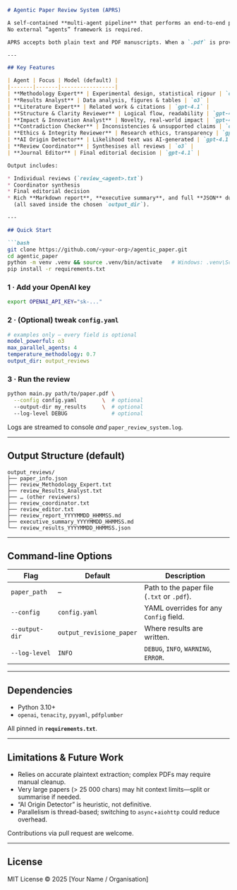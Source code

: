 ````markdown
# Agentic Paper Review System (APRS)

A self-contained **multi-agent pipeline** that performs an end-to-end peer-review of scientific manuscripts by orchestrating several specialised reviewers—each powered directly by the OpenAI Chat Completions API.  
No external “agents” framework is required.

APRS accepts both plain text and PDF manuscripts. When a `.pdf` is provided, the text is automatically extracted using **pdfplumber**.

---

## Key Features

| Agent | Focus | Model (default) |
|-------|-------|-----------------|
| **Methodology Expert** | Experimental design, statistical rigour | `o3` |
| **Results Analyst** | Data analysis, figures & tables | `o3` |
| **Literature Expert** | Related work & citations | `gpt-4.1` |
| **Structure & Clarity Reviewer** | Logical flow, readability | `gpt-4.1-mini` |
| **Impact & Innovation Analyst** | Novelty, real-world impact | `gpt-4.1` |
| **Contradiction Checker** | Inconsistencies & unsupported claims | `o3` |
| **Ethics & Integrity Reviewer** | Research ethics, transparency | `gpt-4.1` |
| **AI Origin Detector** | Likelihood text was AI-generated | `gpt-4.1` |
| **Review Coordinator** | Synthesises all reviews | `o3` |
| **Journal Editor** | Final editorial decision | `gpt-4.1` |

Output includes:

* Individual reviews (`review_<agent>.txt`)
* Coordinator synthesis
* Final editorial decision
* Rich **Markdown report**, **executive summary**, and full **JSON** dump  
  (all saved inside the chosen `output_dir`).

---

## Quick Start

```bash
git clone https://github.com/<your-org>/agentic_paper.git
cd agentic_paper
python -m venv .venv && source .venv/bin/activate   # Windows: .venv\Scripts\activate
pip install -r requirements.txt
````

### 1 · Add your OpenAI key

```bash
export OPENAI_API_KEY="sk-..."
```

### 2 · (Optional) tweak **`config.yaml`**

```yaml
# examples only – every field is optional
model_powerful: o3
max_parallel_agents: 4
temperature_methodology: 0.7
output_dir: output_reviews
```

### 3 · Run the review

```bash
python main.py path/to/paper.pdf \
  --config config.yaml        \  # optional
  --output-dir my_results     \  # optional
  --log-level DEBUG              # optional
```

Logs are streamed to console *and* `paper_review_system.log`.

---

## Output Structure (default)

```
output_reviews/
├── paper_info.json
├── review_Methodology_Expert.txt
├── review_Results_Analyst.txt
├── … (other reviewers)
├── review_coordinator.txt
├── review_editor.txt
├── review_report_YYYYMMDD_HHMMSS.md
├── executive_summary_YYYYMMDD_HHMMSS.md
└── review_results_YYYYMMDD_HHMMSS.json
```

---

## Command-line Options

| Flag           | Default                  | Description                                              |
| -------------- | ------------------------ | -------------------------------------------------------- |
| `paper_path`   | –                        | Path to the paper file (`.txt` or `.pdf`). |
| `--config`     | `config.yaml`            | YAML overrides for any `Config` field.                   |
| `--output-dir` | `output_revisione_paper` | Where results are written.                               |
| `--log-level`  | `INFO`                   | `DEBUG`, `INFO`, `WARNING`, `ERROR`.                     |

---

## Dependencies

* Python 3.10+
* `openai`, `tenacity`, `pyyaml`, `pdfplumber`

All pinned in **`requirements.txt`**.

---

## Limitations & Future Work

* Relies on accurate plaintext extraction; complex PDFs may require manual cleanup.
* Very large papers (> 25 000 chars) may hit context limits—split or summarise if needed.
* “AI Origin Detector” is heuristic, not definitive.
* Parallelism is thread-based; switching to `async`+`aiohttp` could reduce overhead.

Contributions via pull request are welcome.

---

## License

MIT License © 2025 \[Your Name / Organisation]

```
```
